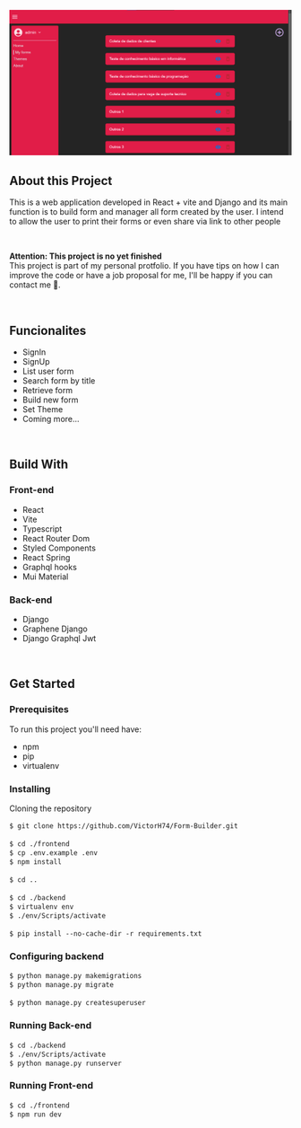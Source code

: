 ![Alt text](/frontend/public/project-img.png "Project my-forms route screenshot")

## About this Project
This is a web application developed in React + vite and Django and its main function is to build form and manager all form created by the user. I intend to allow the user to print their forms or even share via link to other people

<br/>

**Attention: This project is no yet finished**
<br/>
This project is part of my personal protfolio. If you have tips on how I can improve the code or have a job proposal for me, I'll be happy if you can contact me 🙂.

<br/>

## Funcionalites
- SignIn
- SignUp
- List user form
- Search form by title
- Retrieve form
- Build new form
- Set Theme
- Coming more...

<br/>

## Build With
### Front-end
- React
- Vite
- Typescript
- React Router Dom
- Styled Components
- React Spring
- Graphql hooks
- Mui Material

### Back-end
- Django
- Graphene Django
- Django Graphql Jwt

<br/>

## Get Started
### Prerequisites

To run this project you'll need have:
* npm
* pip
* virtualenv

### Installing

Cloning the repository
```
$ git clone https://github.com/VictorH74/Form-Builder.git

$ cd ./frontend
$ cp .env.example .env
$ npm install

$ cd ..

$ cd ./backend
$ virtualenv env
$ ./env/Scripts/activate

$ pip install --no-cache-dir -r requirements.txt

```

### Configuring backend
```
$ python manage.py makemigrations
$ python manage.py migrate

$ python manage.py createsuperuser
```

### Running Back-end
```
$ cd ./backend
$ ./env/Scripts/activate
$ python manage.py runserver
```
### Running Front-end
```
$ cd ./frontend
$ npm run dev
```

<!-- python -c "import secrets; print(secrets.token_urlsafe())" -->
